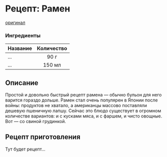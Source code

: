 # Рецепт: Рамен
[оригинал](https://eda.ru/recepty/supy/ramen-114793)

### Ингредиенты
| Название        	 | Количество    |
|-------------------|:-------------:|
| ... 	             | 90 г 		|
| ...  			 | 150 мл 		|


## Описание
Простой и довольно быстрый рецепт рамена — обычно бульон для него варится гораздо дольше. 
Рамен стал очень популярен в Японии после войны: продуктов не хватало, а американцы массово поставляли дешевую пшеничную лапшу. 
Сейчас это блюдо существует в огромном количестве вариантов: и с кусками мяса, и с фаршем, и чисто овощные. Вот — со свиной грудинкой.

## Рецепт приготовления
Тут будет рецепт...